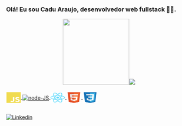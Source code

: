 ### Olá! Eu sou Cadu Araujo, desenvolvedor web fullstack 👨‍💻.

<div align="center">
  <a href="https://github.com/Caduaaraujoo">
  <img height="180px" width="180px" src="https://github-readme-stats.vercel.app/api?username=Caduaaraujoo&show_icons=true&theme=dracula&include_all_commits=true&count_private=true"/><img height="180px" src="https://github-readme-stats.vercel.app/api/top-langs/?username=Caduaaraujoo&layout=compact&langs_count=7&theme=dracula"/>
</div>

<div style="display: inline_block"><br>
  <img align="center" alt="JavaScript" height="30" width="40" src="https://raw.githubusercontent.com/devicons/devicon/master/icons/javascript/javascript-plain.svg">
  <img align="center" alt="node-JS" height="40" width="50" src="https://cdn.jsdelivr.net/gh/devicons/devicon/icons/nodejs/nodejs-plain-wordmark.svg">
  <img align="center" alt="React" height="30" width="40" src="https://raw.githubusercontent.com/devicons/devicon/master/icons/react/react-original.svg">
  <img align="center" alt="HTML" height="30" width="40" src="https://raw.githubusercontent.com/devicons/devicon/master/icons/html5/html5-original.svg">
  <img align="center" alt="CSS" height="30" width="40" src="https://raw.githubusercontent.com/devicons/devicon/master/icons/css3/css3-original.svg">
</div>

##

[![Linkedin](https://img.shields.io/badge/LinkedIn-0077B5?style=for-the-badge&logo=linkedin&logoColor=white)](https://linkedin.com/in/carlosaraujoo)

